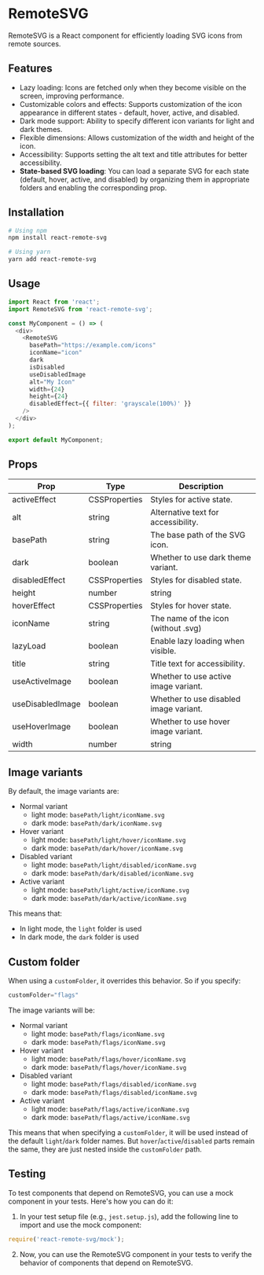 RemoteSVG
=======

RemoteSVG is a React component for efficiently loading SVG icons from remote sources.

Features
--------

-   Lazy loading: Icons are fetched only when they become visible on the screen, improving performance.
-   Customizable colors and effects: Supports customization of the icon appearance in different states - default, hover, active, and disabled.
-   Dark mode support: Ability to specify different icon variants for light and dark themes.
-   Flexible dimensions: Allows customization of the width and height of the icon.
-   Accessibility: Supports setting the alt text and title attributes for better accessibility.
-   **State-based SVG loading**: You can load a separate SVG for each state (default, hover, active, and disabled) by organizing them in appropriate folders and enabling the corresponding prop.

Installation
------------

```bash
# Using npm
npm install react-remote-svg

# Using yarn
yarn add react-remote-svg
```

Usage
-----

```javascript
import React from 'react';
import RemoteSVG from 'react-remote-svg';

const MyComponent = () => (
  <div>
    <RemoteSVG  
      basePath="https://example.com/icons"
      iconName="icon"
      dark
      isDisabled
      useDisabledImage
      alt="My Icon" 
      width={24}
      height={24}
      disabledEffect={{ filter: 'grayscale(100%)' }} 
    />
  </div> 
);

export default MyComponent;
```

Props
-----

| Prop              | Type          | Description                                            |
|-------------------|---------------|--------------------------------------------------------|
| activeEffect      | CSSProperties | Styles for active state.                               |
| alt               | string        | Alternative text for accessibility.                    |
| basePath          | string        | The base path of the SVG icon.                         |
| dark              | boolean       | Whether to use dark theme variant.                     |
| disabledEffect    | CSSProperties | Styles for disabled state.                             |
| height            | number|string | Height of the icon.                                    |
| hoverEffect       | CSSProperties | Styles for hover state.                                |
| iconName          | string        | The name of the icon (without .svg)                    |
| lazyLoad          | boolean       | Enable lazy loading when visible.                      |
| title             | string        | Title text for accessibility.                          |
| useActiveImage    | boolean       | Whether to use active image variant.                   |
| useDisabledImage  | boolean       | Whether to use disabled image variant.                 |
| useHoverImage     | boolean       | Whether to use hover image variant.                    |
| width             | number|string | Width of the icon.                                     |

Image variants
--------------

By default, the image variants are:

- Normal variant
    - light mode: `basePath/light/iconName.svg`
    - dark mode: `basePath/dark/iconName.svg`
- Hover variant
    - light mode: `basePath/light/hover/iconName.svg`
    - dark mode: `basePath/dark/hover/iconName.svg`
- Disabled variant
    - light mode: `basePath/light/disabled/iconName.svg`
    - dark mode: `basePath/dark/disabled/iconName.svg`
- Active variant
    - light mode: `basePath/light/active/iconName.svg`
    - dark mode: `basePath/dark/active/iconName.svg`

This means that:

- In light mode, the `light` folder is used
- In dark mode, the `dark` folder is used

Custom folder
-------------

When using a `customFolder`, it overrides this behavior. So if you specify:

```javascript
customFolder="flags"
```

The image variants will be:

- Normal variant
    - light mode: `basePath/flags/iconName.svg`
    - dark mode: `basePath/flags/iconName.svg`
- Hover variant
    - light mode: `basePath/flags/hover/iconName.svg`
    - dark mode: `basePath/flags/hover/iconName.svg`
- Disabled variant
    - light mode: `basePath/flags/disabled/iconName.svg`
    - dark mode: `basePath/flags/disabled/iconName.svg`
- Active variant
    - light mode: `basePath/flags/active/iconName.svg`
    - dark mode: `basePath/flags/active/iconName.svg`

This means that when specifying a `customFolder`, it will be used instead of the default `light`/`dark` folder names. But `hover`/`active`/`disabled` parts remain the same, they are just nested inside the `customFolder` path.

Testing
-------

To test components that depend on RemoteSVG, you can use a mock component in your tests. Here's how you can do it:

1. In your test setup file (e.g., `jest.setup.js`), add the following line to import and use the mock component:

```javascript
require('react-remote-svg/mock');
```

2. Now, you can use the RemoteSVG component in your tests to verify the behavior of components that depend on RemoteSVG.